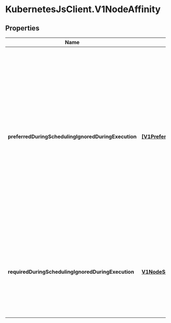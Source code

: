 # KubernetesJsClient.V1NodeAffinity

## Properties
Name | Type | Description | Notes
------------ | ------------- | ------------- | -------------
**preferredDuringSchedulingIgnoredDuringExecution** | [**[V1PreferredSchedulingTerm]**](V1PreferredSchedulingTerm.md) | The scheduler will prefer to schedule pods to nodes that satisfy the affinity expressions specified by this field, but it may choose a node that violates one or more of the expressions. The node that is most preferred is the one with the greatest sum of weights, i.e. for each node that meets all of the scheduling requirements (resource request, requiredDuringScheduling affinity expressions, etc.), compute a sum by iterating through the elements of this field and adding \&quot;weight\&quot; to the sum if the node matches the corresponding matchExpressions; the node(s) with the highest sum are the most preferred. | [optional] 
**requiredDuringSchedulingIgnoredDuringExecution** | [**V1NodeSelector**](V1NodeSelector.md) | If the affinity requirements specified by this field are not met at scheduling time, the pod will not be scheduled onto the node. If the affinity requirements specified by this field cease to be met at some point during pod execution (e.g. due to an update), the system may or may not try to eventually evict the pod from its node. | [optional] 


